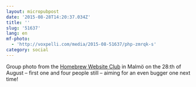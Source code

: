 ```yaml
---
layout: micropubpost
date: '2015-08-28T14:20:37.034Z'
title: ''
slug: '51637'
lang: en
mf-photo:
  - 'http://voxpelli.com/media/2015-08-51637/php-zmrqk-s'
category: social
---
```

Group photo from the [Homebrew Website Club](http://indiewebcamp.com/Homebrew_Website_Club) in Malmö on the 28:th of August – first one and four people still – aiming for an even bugger one next time!
